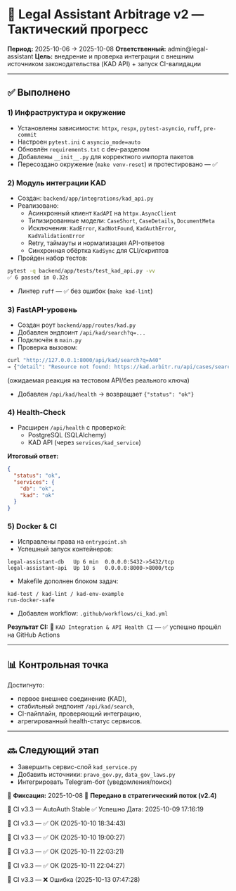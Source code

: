 # 🧭 Legal Assistant Arbitrage v2 — Тактический прогресс

**Период:** 2025-10-06 → 2025-10-08
**Ответственный:** admin@legal-assistant
**Цель:** внедрение и проверка интеграции с внешним источником законодательства (KAD API) + запуск CI-валидации

---

## ✅ Выполнено

### 1) Инфраструктура и окружение

- Установлены зависимости: `httpx`, `respx`, `pytest-asyncio`, `ruff`, `pre-commit`
- Настроен `pytest.ini` с `asyncio_mode=auto`
- Обновлён `requirements.txt` с dev-разделом
- Добавлены `__init__.py` для корректного импорта пакетов
- Пересоздано окружение (`make venv-reset`) и протестировано — ✅

### 2) Модуль интеграции KAD

- Создан: `backend/app/integrations/kad_api.py`
- Реализовано:
  - Асинхронный клиент `KadAPI` на `httpx.AsyncClient`
  - Типизированные модели: `CaseShort`, `CaseDetails`, `DocumentMeta`
  - Исключения: `KadError`, `KadNotFound`, `KadAuthError`, `KadValidationError`
  - Retry, таймауты и нормализация API-ответов
  - Синхронная обёртка `KadSync` для CLI/скриптов
- Пройден набор тестов:

```bash
pytest -q backend/app/tests/test_kad_api.py -vv
✅ 6 passed in 0.32s
```

- Линтер `ruff` — ✅ без ошибок (`make kad-lint`)

### 3) FastAPI-уровень

- Создан роут `backend/app/routes/kad.py`
- Добавлен эндпоинт `/api/kad/search?q=...`
- Подключён в `main.py`
- Проверка вызовом:

```bash
curl "http://127.0.0.1:8000/api/kad/search?q=A40"
→ {"detail": "Resource not found: https://kad.arbitr.ru/api/cases/search"}
```

(ожидаемая реакция на тестовом API/без реального ключа)

- Добавлен `/api/kad/health` → возвращает `{"status": "ok"}`

### 4) Health-Check

- Расширен `/api/health` с проверкой:
  - PostgreSQL (SQLAlchemy)
  - KAD API (через `services/kad_service`)

**Итоговый ответ:**

```json
{
  "status": "ok",
  "services": {
    "db": "ok",
    "kad": "ok"
  }
}
```

### 5) Docker & CI

- Исправлены права на `entrypoint.sh`
- Успешный запуск контейнеров:

```
legal-assistant-db   Up 6 min  0.0.0.0:5432->5432/tcp
legal-assistant-api  Up 10 s   0.0.0.0:8000->8000/tcp
```

- Makefile дополнен блоком задач:

```
kad-test / kad-lint / kad-env-example
run-docker-safe
```

- Добавлен workflow: `.github/workflows/ci_kad.yml`

**Результат CI:**
🧪 `KAD Integration & API Health CI` — ✅ успешно прошёл на GitHub Actions

---

## 📊 Контрольная точка

Достигнуто:

- первое внешнее соединение (KAD),
- стабильный эндпоинт `/api/kad/search`,
- CI-пайплайн, проверяющий интеграцию,
- агрегированный health-статус сервисов.

---

## 🔜 Следующий этап

- Завершить сервис-слой `kad_service.py`
- Добавить источники: `pravo_gov.py`, `data_gov_laws.py`
- Интегрировать Telegram-бот (уведомления/поиск)

📅 **Фиксация:** 2025-10-08
📘 **Передано в стратегический поток (v2.4)**

🧪 CI v3.3 — AutoAuth Stable ✅ Успешно
Дата: 2025-10-09 17:16:19

🧪 CI v3.3 — ✅ OK (2025-10-10 18:34:43)

🧪 CI v3.3 — ✅ OK (2025-10-10 19:00:27)

🧪 CI v3.3 — ✅ OK (2025-10-11 22:03:21)

🧪 CI v3.3 — ✅ OK (2025-10-11 22:04:27)

🧪 CI v3.3 — ❌ Ошибка (2025-10-13 07:47:28)
